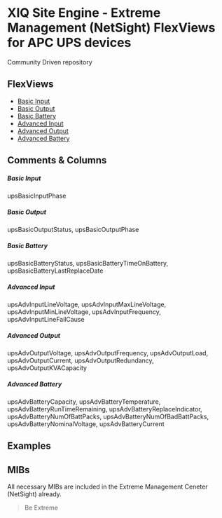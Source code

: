 # XIQ Site Engine - Extreme Management (NetSight) FlexViews for APC UPS devices

Community Driven repository

## FlexViews
* [Basic Input](tpl/APC-UPS_Basic_Input.tpl?raw=true)
* [Basic Output](tpl/APC-UPS_Basic_Output.tpl?raw=true)
* [Basic Battery](tpl/APC-UPS_Basic_Battery.tpl?raw=true)
* [Advanced Input](tpl/APC-UPS_Adv_Input.tpl?raw=true)
* [Advanced Output](tpl/APC-UPS_Adv_Output.tpl?raw=true)
* [Advanced Battery](tpl/APC-UPS_Adv_Battery.tpl?raw=true)

## Comments & Columns
##### Basic Input
upsBasicInputPhase

##### Basic Output
upsBasicOutputStatus, upsBasicOutputPhase

##### Basic Battery
upsBasicBatteryStatus, upsBasicBatteryTimeOnBattery, upsBasicBatteryLastReplaceDate

##### Advanced Input
upsAdvInputLineVoltage, upsAdvInputMaxLineVoltage, upsAdvInputMinLineVoltage, upsAdvInputFrequency, upsAdvInputLineFailCause

##### Advanced Output
upsAdvOutputVoltage, upsAdvOutputFrequency, upsAdvOutputLoad, upsAdvOutputCurrent, upsAdvOutputRedundancy, upsAdvOutputKVACapacity

##### Advanced Battery
upsAdvBatteryCapacity, upsAdvBatteryTemperature, upsAdvBatteryRunTimeRemaining, upsAdvBatteryReplaceIndicator, upsAdvBatteryNumOfBattPacks, upsAdvBatteryNumOfBadBattPacks, upsAdvBatteryNominalVoltage, upsAdvBatteryCurrent

## Examples

## MIBs
All necessary MIBs are included in the Extreme Management Ceneter (NetSight) already.

>Be Extreme